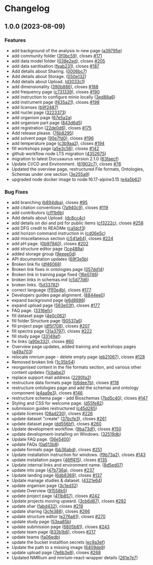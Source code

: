 # Changelog

## 1.0.0 (2023-08-09)


### Features

* add background of the analysis in new page ([a39795e](https://github.com/NFDI4Chem/nmrxiv-docs/commit/a39795e0304f6df327e006ecd304247f3b2d8a03))
* add community folder ([3f0bc59](https://github.com/NFDI4Chem/nmrxiv-docs/commit/3f0bc5999a6001f90448eba2cfcd5dafea11ce31)), closes [#171](https://github.com/NFDI4Chem/nmrxiv-docs/issues/171)
* add data model folder ([038e2ed](https://github.com/NFDI4Chem/nmrxiv-docs/commit/038e2ed56e7d611455a8fdcb6c5fada3ab923b04)), closes [#205](https://github.com/NFDI4Chem/nmrxiv-docs/issues/205)
* add data sanitisation ([feab231](https://github.com/NFDI4Chem/nmrxiv-docs/commit/feab231cb3383486bfa314295fa693121eb68b73)), closes [#187](https://github.com/NFDI4Chem/nmrxiv-docs/issues/187)
* Add details about Sharing. ([0006bc7](https://github.com/NFDI4Chem/nmrxiv-docs/commit/0006bc7620fb32911e55004e5e1c66dd26297a90))
* Add details about Storage. ([050e132](https://github.com/NFDI4Chem/nmrxiv-docs/commit/050e1321d4812bf07ea7972a39f9dfff71a839ed))
* Add details about Upload. ([d3033c1](https://github.com/NFDI4Chem/nmrxiv-docs/commit/d3033c14b5a1d9f0527a1b8ed0f19d20c0dba012))
* add dimensionality ([390b886](https://github.com/NFDI4Chem/nmrxiv-docs/commit/390b886e65262f94292a6723c589761ac1bf1188)), closes [#188](https://github.com/NFDI4Chem/nmrxiv-docs/issues/188)
* add frequency page ([c731339](https://github.com/NFDI4Chem/nmrxiv-docs/commit/c7313390c9944c1668a077d1414c2b12b9ed16b9)), closes [#190](https://github.com/NFDI4Chem/nmrxiv-docs/issues/190)
* add instruction to configure minio locally ([3ed88a6](https://github.com/NFDI4Chem/nmrxiv-docs/commit/3ed88a6cc3ad05a3261f9355e0d51dd53f680c0b))
* add instrument page ([f435a21](https://github.com/NFDI4Chem/nmrxiv-docs/commit/f435a218662df3f1d20f947292f77aee808106db)), closes [#198](https://github.com/NFDI4Chem/nmrxiv-docs/issues/198)
* add licenses ([b9f2487](https://github.com/NFDI4Chem/nmrxiv-docs/commit/b9f24870b374385b543e16284ceea68af0485294))
* add nuclei page ([3223373](https://github.com/NFDI4Chem/nmrxiv-docs/commit/3223373264728bd0b1f9b1fc2bf7aabf90138a2e))
* add organism page ([67e5a2a](https://github.com/NFDI4Chem/nmrxiv-docs/commit/67e5a2a375b47c155a43d99f0f15ba85b457b4b6))
* add organism part page ([843d6d5](https://github.com/NFDI4Chem/nmrxiv-docs/commit/843d6d55b6c2b20d8d5cb7f9460318c0957c181d))
* add registration ([22de0d6](https://github.com/NFDI4Chem/nmrxiv-docs/commit/22de0d62e92e2d13b5ffab37d16123fc2b0609e3)), closes [#175](https://github.com/NFDI4Chem/nmrxiv-docs/issues/175)
* Add release please. ([76b8295](https://github.com/NFDI4Chem/nmrxiv-docs/commit/76b82954ca9dfea5f1f0b04b85b288af032469aa))
* add solvent page ([90e7fd0](https://github.com/NFDI4Chem/nmrxiv-docs/commit/90e7fd0577fb233d2b12ff9ffed3b6a5e5bbd1ff)), closes [#196](https://github.com/NFDI4Chem/nmrxiv-docs/issues/196)
* add temperature page ([c3b9aa2](https://github.com/NFDI4Chem/nmrxiv-docs/commit/c3b9aa29bf7d7fd8c5c68f98b3540c0c8ef337d8)), closes [#194](https://github.com/NFDI4Chem/nmrxiv-docs/issues/194)
* fill workshops page ([a5e3c56](https://github.com/NFDI4Chem/nmrxiv-docs/commit/a5e3c567a3e451bad6a1f735eb427081d169f11d)), closes [#142](https://github.com/NFDI4Chem/nmrxiv-docs/issues/142)
* github workflow node LTS migration ([4352675](https://github.com/NFDI4Chem/nmrxiv-docs/commit/4352675733b080a4127162147673e1e61753562d))
* migration to latest Docusaurus version 2.1.0 ([63faecf](https://github.com/NFDI4Chem/nmrxiv-docs/commit/63faecf861ce611d194ba643bb78d967ceeba687))
* Update CI/CD and Environment. ([61902c7](https://github.com/NFDI4Chem/nmrxiv-docs/commit/61902c7c12e2731c989e2e773a993b336da01dd4)), closes [#76](https://github.com/NFDI4Chem/nmrxiv-docs/issues/76)
* Updated the overview page, restructured File formats, Ontologies, Schemas under one section ([3e255a9](https://github.com/NFDI4Chem/nmrxiv-docs/commit/3e255a9c6633a1d40186f8fc5dd88b4ac14e9bc1))
* upgraded node docker image to node:16.17-alpine3.15 ([e4a5b62](https://github.com/NFDI4Chem/nmrxiv-docs/commit/e4a5b62dd9a2697ff06aee2fefa47362c51c2e79))


### Bug Fixes

* add branching ([b894dba](https://github.com/NFDI4Chem/nmrxiv-docs/commit/b894dba0facdf0f3274c24698a7212371b8d4e0f)), closes [#95](https://github.com/NFDI4Chem/nmrxiv-docs/issues/95)
* add citation conventions ([7a940c9](https://github.com/NFDI4Chem/nmrxiv-docs/commit/7a940c9e6cbd4ac640417753a3bc30afb1a50122)), closes [#119](https://github.com/NFDI4Chem/nmrxiv-docs/issues/119)
* add contributors ([cff1b6b](https://github.com/NFDI4Chem/nmrxiv-docs/commit/cff1b6b372d92f160037cf077b5f83b00ee2ab2f))
* Add details about Upload. ([dc8cc4c](https://github.com/NFDI4Chem/nmrxiv-docs/commit/dc8cc4c05c7ac03e7474e666373de2c3ececb700))
* add details on doi and pid for public items ([cf3222c](https://github.com/NFDI4Chem/nmrxiv-docs/commit/cf3222cdb28acf5a3f9092bcf25259bd0f275c9d)), closes [#258](https://github.com/NFDI4Chem/nmrxiv-docs/issues/258)
* add DFG credit to READMe ([ca1dcf3](https://github.com/NFDI4Chem/nmrxiv-docs/commit/ca1dcf3d756cd4968a8ce7d434e1d767a51fe4aa))
* add horizon command instruction in ([cd06e5c](https://github.com/NFDI4Chem/nmrxiv-docs/commit/cd06e5ce407a9a0be19e19755cdcda146c47a623))
* add miscellaneous section ([c541a64](https://github.com/NFDI4Chem/nmrxiv-docs/commit/c541a64ccc81123cb248c13fe03d5cbdeec36c97)), closes [#224](https://github.com/NFDI4Chem/nmrxiv-docs/issues/224)
* add pH page. ([0b97940](https://github.com/NFDI4Chem/nmrxiv-docs/commit/0b979404408fba4ac51bc60f02ee4fc2ea4040f4)), closes [#202](https://github.com/NFDI4Chem/nmrxiv-docs/issues/202)
* add structure editor page ([1ce489a](https://github.com/NFDI4Chem/nmrxiv-docs/commit/1ce489ac945f834f4892bf8e3af864329425f32c))
* added storage group ([9eeee0d](https://github.com/NFDI4Chem/nmrxiv-docs/commit/9eeee0d2ba8149874b921ce6d6195aad07682f24))
* API documentation updates ([69f3e5b](https://github.com/NFDI4Chem/nmrxiv-docs/commit/69f3e5b55e75e4f19f0dbee426f5c3f010ee8c32))
* Broken link fix ([df46068](https://github.com/NFDI4Chem/nmrxiv-docs/commit/df460687cc755f60786846d6fa34bdb180279d82))
* Broken link fixes in ontologies page ([057dd14](https://github.com/NFDI4Chem/nmrxiv-docs/commit/057dd149550266c9e50ad9ec4219c3dc617d8926))
* Broken link in training page fixed ([16e0746](https://github.com/NFDI4Chem/nmrxiv-docs/commit/16e07465553fad4b265983c786f87821db6176b9))
* broken links in schemas.md ([c5d77d6](https://github.com/NFDI4Chem/nmrxiv-docs/commit/c5d77d60f8c784a3559898e64a7878cd36574a1d))
* broken links. ([5d33782](https://github.com/NFDI4Chem/nmrxiv-docs/commit/5d337826643f55d66cb4d154d6f22de167802d3e))
* correct language ([f1f0e4b](https://github.com/NFDI4Chem/nmrxiv-docs/commit/f1f0e4b44d540fad61bcc21848a132827f88dd98)), closes [#177](https://github.com/NFDI4Chem/nmrxiv-docs/issues/177)
* Developers guides page alignment. ([8844ee0](https://github.com/NFDI4Chem/nmrxiv-docs/commit/8844ee08f46bd66e82ec28dedcb2f5ffa1ff1af7))
* expand background page ([e6d8686](https://github.com/NFDI4Chem/nmrxiv-docs/commit/e6d8686717522f8373b63e3ac205c5723fe759bf))
* expand upload page ([563e03f](https://github.com/NFDI4Chem/nmrxiv-docs/commit/563e03fab1126b3915433fa3e94f646f5f821b21)), closes [#177](https://github.com/NFDI4Chem/nmrxiv-docs/issues/177)
* FAQ page. ([3316efc](https://github.com/NFDI4Chem/nmrxiv-docs/commit/3316efc4accb9e9241553cf8fa6ecdf1e1778278))
* fill dataset page ([4e0c062](https://github.com/NFDI4Chem/nmrxiv-docs/commit/4e0c062017f8ebf72db460b23bae435ee315f1d3))
* fill folder Structure page ([90537a6](https://github.com/NFDI4Chem/nmrxiv-docs/commit/90537a685e929aae7227af0ff8c0503689f29695))
* fill project page ([df5f708](https://github.com/NFDI4Chem/nmrxiv-docs/commit/df5f70838aca6392b24d5a34be8a363ac34deb4f)), closes [#207](https://github.com/NFDI4Chem/nmrxiv-docs/issues/207)
* fill spectra page ([31a3797](https://github.com/NFDI4Chem/nmrxiv-docs/commit/31a37979affdc13decad3e482097f22569ff634f)), closes [#222](https://github.com/NFDI4Chem/nmrxiv-docs/issues/222)
* fill study page ([33149af](https://github.com/NFDI4Chem/nmrxiv-docs/commit/33149af1f45601a9653b46c3ec7f34fc267c0236))
* fix links ([a90e332](https://github.com/NFDI4Chem/nmrxiv-docs/commit/a90e332d4d8534d80f76342e186de7a027f71f4f)), closes [#60](https://github.com/NFDI4Chem/nmrxiv-docs/issues/60)
* Overview page updates, added training and workshops pages ([a49a703](https://github.com/NFDI4Chem/nmrxiv-docs/commit/a49a703be27afd2c77e106a1ec7bd030221d0c10))
* relocate nmrium page - delete empty page ([eb21067](https://github.com/NFDI4Chem/nmrxiv-docs/commit/eb210676075e8b85f42476b0122fe62396bbcb73)), closes [#128](https://github.com/NFDI4Chem/nmrxiv-docs/issues/128)
* Removed broken link ([1c35b54](https://github.com/NFDI4Chem/nmrxiv-docs/commit/1c35b54d9d884fb83464a88e4d5d0de781a495f2))
* reorganised content in the file formats section, and various other content updates ([1cbabe2](https://github.com/NFDI4Chem/nmrxiv-docs/commit/1cbabe20fca5822e80e6f1c4836e05897ebc2c9c))
* replace support mail address ([2290fa2](https://github.com/NFDI4Chem/nmrxiv-docs/commit/2290fa249601a96c3833de234994bea00a00df69))
* restructure data formats page ([b6dee7b](https://github.com/NFDI4Chem/nmrxiv-docs/commit/b6dee7b32071896088b753f93bc6bcb83280cdd5)), closes [#118](https://github.com/NFDI4Chem/nmrxiv-docs/issues/118)
* restructure ontologies page and add the schemas and ontology component ([e4aa9e3](https://github.com/NFDI4Chem/nmrxiv-docs/commit/e4aa9e31ddc07e30b51c5311be6398c040fcf350)), closes [#146](https://github.com/NFDI4Chem/nmrxiv-docs/issues/146)
* restructure schema page - add Bioschemas ([7bd5c40](https://github.com/NFDI4Chem/nmrxiv-docs/commit/7bd5c4074f0b2e87a33e3e0fd83e97c6f48c221b)), closes [#147](https://github.com/NFDI4Chem/nmrxiv-docs/issues/147)
* Styling and CSS for welcome page. ([d55fe82](https://github.com/NFDI4Chem/nmrxiv-docs/commit/d55fe82d85256ce01371ca048be921598fe9cd57))
* submission guides restructured ([c45d285](https://github.com/NFDI4Chem/nmrxiv-docs/commit/c45d285c850307a2be23a120123568c2eb33d70c))
* update  licenses ([08ad230](https://github.com/NFDI4Chem/nmrxiv-docs/commit/08ad2309613e8fb6d6905eb93cead512a0c5b22c)), closes [#226](https://github.com/NFDI4Chem/nmrxiv-docs/issues/226)
* update dataset "create" ([37bcfe3](https://github.com/NFDI4Chem/nmrxiv-docs/commit/37bcfe3a72ba7313de9b06649f4f0cbaa5d59b5d)), closes [#261](https://github.com/NFDI4Chem/nmrxiv-docs/issues/261)
* update dataset page ([dd556bf](https://github.com/NFDI4Chem/nmrxiv-docs/commit/dd556bf86e6502986a6f6a1d06ac3970997e46b2)), closes [#260](https://github.com/NFDI4Chem/nmrxiv-docs/issues/260)
* Update development workflow. ([9ba73df](https://github.com/NFDI4Chem/nmrxiv-docs/commit/9ba73df961d8a3a9816010e476c4ebb4c10368c7)), closes [#150](https://github.com/NFDI4Chem/nmrxiv-docs/issues/150)
* update development-installing on Windows. ([32519db](https://github.com/NFDI4Chem/nmrxiv-docs/commit/32519db34f93f5de4953b390ec80effd7ef632be))
* Update FAQ page. ([56e5400](https://github.com/NFDI4Chem/nmrxiv-docs/commit/56e5400f59d2b6384530fe091c8c6a90e878be5d))
* update FAQs ([0a613b8](https://github.com/NFDI4Chem/nmrxiv-docs/commit/0a613b8c3cf8a2f2499e8f672625aee7e24a6339))
* update formats page ([bb36abd](https://github.com/NFDI4Chem/nmrxiv-docs/commit/bb36abdc753bf1897cc9629cfaa356a760d242f0)), closes [#251](https://github.com/NFDI4Chem/nmrxiv-docs/issues/251)
* Update installation instruction for windows. ([f9b73a2](https://github.com/NFDI4Chem/nmrxiv-docs/commit/f9b73a27707bed6165bac2e9417ef9f1959b3cf3)), closes [#143](https://github.com/NFDI4Chem/nmrxiv-docs/issues/143)
* update installation pages ([46ff415](https://github.com/NFDI4Chem/nmrxiv-docs/commit/46ff415f377d92aa63867c6a2696e89ff4dfcd8f)), closes [#135](https://github.com/NFDI4Chem/nmrxiv-docs/issues/135)
* Update internal links and environment name. ([8d5ed07](https://github.com/NFDI4Chem/nmrxiv-docs/commit/8d5ed07bb53ccc354f3b9a85e8656464691860e5))
* update into page ([47b736a](https://github.com/NFDI4Chem/nmrxiv-docs/commit/47b736ac1b4dca97d3fabe304c822005b09c1466)), closes [#237](https://github.com/NFDI4Chem/nmrxiv-docs/issues/237)
* Update landing page ([6db8369](https://github.com/NFDI4Chem/nmrxiv-docs/commit/6db83695438794fddec6ba7f7b177d02b8ad7de3)), closes [#137](https://github.com/NFDI4Chem/nmrxiv-docs/issues/137)
* Update manage studies & dataset. ([4321e64](https://github.com/NFDI4Chem/nmrxiv-docs/commit/4321e64785b61b0ebe6c669564754e51c53a489d))
* update organism page ([3c1ed32](https://github.com/NFDI4Chem/nmrxiv-docs/commit/3c1ed326833c7c1178e6e650ce06af2d81964479))
* update Overview ([91558b5](https://github.com/NFDI4Chem/nmrxiv-docs/commit/91558b51e408db2620cefaab837602f5f9725941))
* update project page ([411b857](https://github.com/NFDI4Chem/nmrxiv-docs/commit/411b857f31301dc1aa144d343540475453eeb23e)), closes [#242](https://github.com/NFDI4Chem/nmrxiv-docs/issues/242)
* Update projects moving upward. ([3cb6d67](https://github.com/NFDI4Chem/nmrxiv-docs/commit/3cb6d6746b0ffc67cdcd82192639c6e08f867e26)), closes [#282](https://github.com/NFDI4Chem/nmrxiv-docs/issues/282)
* update shar ([fabd432](https://github.com/NFDI4Chem/nmrxiv-docs/commit/fabd4328ab1f0cf65f1e55cd3ef299fd3394a1a1)), closes [#219](https://github.com/NFDI4Chem/nmrxiv-docs/issues/219)
* update sharing ([3cfe388](https://github.com/NFDI4Chem/nmrxiv-docs/commit/3cfe38844ad652ded876409bf1d1d8dcffc9fd74)), closes [#266](https://github.com/NFDI4Chem/nmrxiv-docs/issues/266)
* update structure editor ([e276a61](https://github.com/NFDI4Chem/nmrxiv-docs/commit/e276a6125795919bd8d2abaf2aad01063494c83f)), closes [#270](https://github.com/NFDI4Chem/nmrxiv-docs/issues/270)
* update study page ([53ea85b](https://github.com/NFDI4Chem/nmrxiv-docs/commit/53ea85bff8c98360e63c529a1632cea4d4ce1e80))
* update submission page ([6805b81](https://github.com/NFDI4Chem/nmrxiv-docs/commit/6805b8120a4c529c578c5235d4cf4594996ef76e)), closes [#243](https://github.com/NFDI4Chem/nmrxiv-docs/issues/243)
* update team page ([833b1b6](https://github.com/NFDI4Chem/nmrxiv-docs/commit/833b1b6fd3ec955742d3022a0ec49edd183f689d)), closes [#217](https://github.com/NFDI4Chem/nmrxiv-docs/issues/217)
* update teams ([fa06edb](https://github.com/NFDI4Chem/nmrxiv-docs/commit/fa06edb2c7cf8c7d154452b8f866ed0d013b6bf3))
* update the bucket installtion secrets ([ec9a3ef](https://github.com/NFDI4Chem/nmrxiv-docs/commit/ec9a3ef44b9ced744e958f0a8749c2bdc0fb35c6))
* Update the path to a missing image ([6409de9](https://github.com/NFDI4Chem/nmrxiv-docs/commit/6409de929cc4badec1e42a9755405911d5511248))
* update upload page ([7e6b3e8](https://github.com/NFDI4Chem/nmrxiv-docs/commit/7e6b3e86873af368af0bba1f7225ac4bf0d951e9)), closes [#268](https://github.com/NFDI4Chem/nmrxiv-docs/issues/268)
* Updated NMRium and nmrium-react-wrapper details ([261e7e7](https://github.com/NFDI4Chem/nmrxiv-docs/commit/261e7e747ce5bf5ff16853051e334483679d60af))
